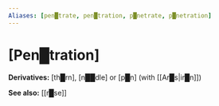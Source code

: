```yaml
---
Aliases: [pen█trate, pen█tration, p█netrate, p█netration]
---
```


# **[Pen█tration]**

**Derivatives:** [th█rn], [n██dle] or [p█n] (with [[Ar█s|ir█n]])

**See also:** [[r█se]]

